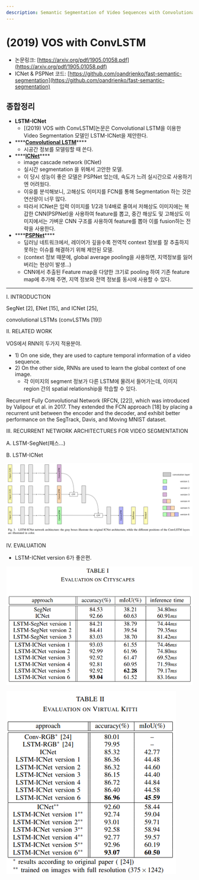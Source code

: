 ```yaml
---
description: Semantic Segmentation of Video Sequences with Convolutional LSTMs
---
```


# \(2019\) VOS with ConvLSTM

* 논문링크: [https://arxiv.org/pdf/1905.01058.pdf](https://arxiv.org/pdf/1905.01058.pdf)
* ICNet & PSPNet 코드: [https://github.com/oandrienko/fast-semantic-segmentation](https://github.com/oandrienko/fast-semantic-segmentation)

## 종합정리

* **LSTM-ICNet**
  * \[\(2019\) VOS with ConvLSTM\]논문은  Convolutional LSTM을 이용한 Video Segmentation 모델인 LSTM-ICNet을 제안한다.
* \*\*\*\*[**Convolutional LSTM**](https://leemdawoon.gitbook.io/p-memo/computer-vision/2015-convolutional-lstm)\*\*\*\*
  * 시공간 정보를 모델링할 때 쓴다.
* \*\*\*\*[**ICNet**](https://leemdawoon.gitbook.io/p-memo/computer-vision/2018-icnet)\*\*\*\*
  * image cascade network \(ICNet\)
  * 실시간 segmentation 을 위해서 고안한 모델.
  * 이 당시 성능이 좋은 모델은 PSPNet 었는데, 속도가 느려 실시간으로 사용하기엔 어려웠다.
  * 이유를 분석해보니, 고해상도 이미지를 FCN를 통해 Segmentation 하는 것은 연산량이 너무 많다.
  * 따라서 ICNet은 입력 이미지를 1/2과 1/4배로 줄여서 저해상도 이미지에는 복갑한 CNN\(PSPNet\)을 사용하여 feature를 뽑고, 중간 해상도 및 고해상도 이미지에서는 가벼운 CNN 구조를 사용하여 feature를 뽑아 이를 fusion하는 전략을 사용한다.
* \*\*\*\*[**PSPNet**](https://leemdawoon.gitbook.io/p-memo/computer-vision/2017-pspnet)\*\*\*\*
  * 딥러닝 네트워크에서, 레이어가 깊을수록 전역적 context 정보를 잘 추출하지 못하는 이슈를 해결하기 위해 제안된 모델.
  * \(context 정보 때문에,  global average pooling을 사용하면,  지역정보를 잃어버리는 현상이 발생...\)
  * CNN에서 추출된 Feature map을 다양한 크기로 pooling 하여 기존 feature map에 추가해 주면, 지역 정보와 전역 정보를 동시에 사용할 수 있다.



------------

I. INTRODUCTION

SegNet \[2\], ENet \[15\], and ICNet \[25\],

convolutional LSTMs \(convLSTMs \[19\]\)



II. RELATED WORK

VOS에서 RNN의 두가지 적용분야.

* 1\)  On one side, they are used to capture temporal information of a video sequence.
* 2\) On the other side, RNNs are used to learn the global context of one image.
  * 각 이미지의 segment 정보가 다른 LSTM에 물려서 들어가는데, 이미지 region 간의 spatial relationship을 학습할 수 있다.

Recurrent Fully Convolutional Network \(RFCN, \[22\]\), which was introduced by Valipour et al. in 2017. They extended the FCN approach \[18\] by placing a recurrent unit between the encoder and the decoder, and exhibit better performance on the SegTrack, Davis, and Moving MNIST dataset.



III. RECURRENT NETWORK ARCHITECTURES FOR VIDEO SEGMENTATION

A. LSTM-SegNet\(패스...\)

B. LSTM-ICNet

![LSTM-ICNet](../.gitbook/assets/image%20%2866%29.png)

IV. EVALUATION

* LSTM-ICNet version 6가 좋은편.

![](../.gitbook/assets/image%20%28138%29.png)

![](../.gitbook/assets/image%20%28153%29.png)










